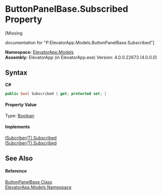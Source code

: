 # ButtonPanelBase.Subscribed Property 
 

\[Missing <summary> documentation for "P:ElevatorApp.Models.ButtonPanelBase.Subscribed"\]

**Namespace:**&nbsp;<a href="N_ElevatorApp_Models">ElevatorApp.Models</a><br />**Assembly:**&nbsp;ElevatorApp (in ElevatorApp.exe) Version: 4.0.0.22673 (4.0.0.0)

## Syntax

**C#**<br />
``` C#
public bool Subscribed { get; protected set; }
```


#### Property Value
Type: <a href="http://msdn2.microsoft.com/en-us/library/a28wyd50" target="_blank">Boolean</a>

#### Implements
<a href="P_ElevatorApp_Models_Interfaces_ISubcriber_1_Subscribed">ISubcriber(T).Subscribed</a><br /><a href="P_ElevatorApp_Models_Interfaces_ISubcriber_1_Subscribed">ISubcriber(T).Subscribed</a><br />

## See Also


#### Reference
<a href="T_ElevatorApp_Models_ButtonPanelBase">ButtonPanelBase Class</a><br /><a href="N_ElevatorApp_Models">ElevatorApp.Models Namespace</a><br />